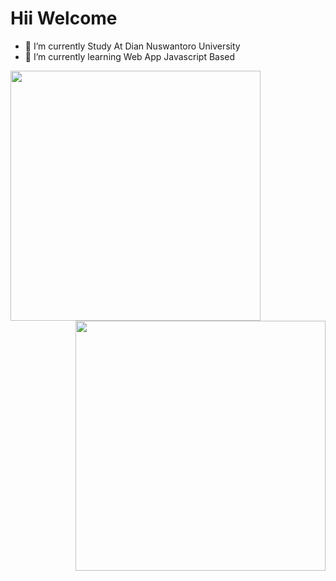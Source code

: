 # Hii Welcome

- 🔭 I’m currently Study At Dian Nuswantoro University
- 🌱 I’m currently learning Web App Javascript Based
<!-- - 🌟 I’m currently build SemarFood App, just like gofood but different0 -->

<!-- <div align = "center">

[<img src="https://img.shields.io/badge/Dimas%Seto-6fa5d1?&style=for-the-badge&logo=facebook&logoColor=white"/>](https://www.facebook.com/albirrkarim/)
[<img src="https://img.shields.io/badge/portfolio-web-%23.svg?&style=for-the-badge&logo=&logoColor=white%22"/>](https://albirrkarim.github.io/)
[<img src="https://img.shields.io/badge/linkedin-%230077B5.svg?&style=for-the-badge&logo=linkedin&logoColor=white"/>](https://www.linkedin.com/in/albirrkarim)

</div> -->

<div>
  <img align="left" width="400" class='maximal' src="https://github-readme-stats.vercel.app/api?username=shironim&show_icons=true&hide_border=false&line_height=30&icon_color=1b93c9&show_owner=true&count_private=true&hide=contribs,prs"/>
  
 <img align="right" width="400" src="https://github-readme-stats.vercel.app/api/top-langs/?username=shironim&hide=c%23&layout=compact&line_height=30)](https://github.com/shironim/github-readme-stats"/>
  
</div>

